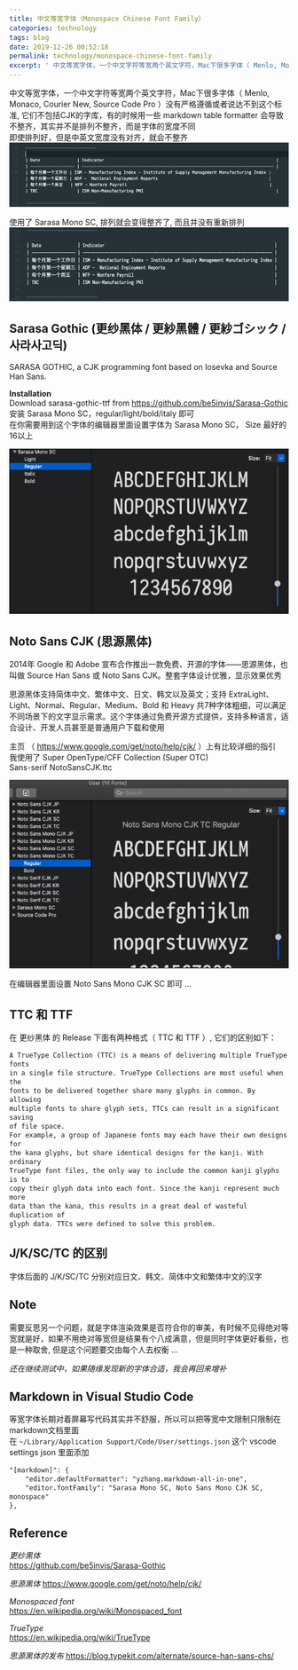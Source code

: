 ```yaml
---
title: 中文等宽字体（Monospace Chinese Font Family）
categories: technology
tags: blog
date: 2019-12-26 00:52:18
permalink: technology/monospace-chinese-font-family
excerpt: ' 中文等宽字体，一个中文字符等宽两个英文字符，Mac下很多字体（ Menlo, Monaco, Courier New, Source Code Pro ）没有严格遵循或者说达不到这个标准, 它们不包括CJK的字库，有的时候用一些 markdown table formatter 会导致不整齐，其实并不是排列不整齐，而是字体的宽度不同 '
---
```



中文等宽字体，一个中文字符等宽两个英文字符，Mac下很多字体（ Menlo, Monaco, Courier New, Source Code Pro ）没有严格遵循或者说达不到这个标准, 它们不包括CJK的字库，有的时候用一些 markdown table formatter 会导致不整齐，其实并不是排列不整齐，而是字体的宽度不同  
​
即使排列好，但是中英文宽度没有对齐，就会不整齐  
![21bb4a49793092d7ba7bd6db7dd8cd45](monospace-chinese-font-family/5A821E0E-F5F7-409B-BDB7-4E987C3A198C.png)

使用了 Sarasa Mono SC, 排列就会变得整齐了, 而且并没有重新排列  
![3e429fbd7c1d497729da944f93f0dd02](monospace-chinese-font-family/F28D57C0-21BF-4A00-B0A8-F1DB5CB7BD54.png)

## Sarasa Gothic (更纱黑体 / 更紗黑體 / 更紗ゴシック / 사라사고딕)

SARASA GOTHIC, a CJK programming font based on Iosevka and Source Han Sans.  

**Installation**  
Download sarasa-gothic-ttf from https://github.com/be5invis/Sarasa-Gothic  
安装 Sarasa Mono SC，regular/light/bold/italy 即可  
在你需要用到这个字体的编辑器里面设置字体为 Sarasa Mono SC， Size 最好的16以上  

![7d98a2385467a80ff9e6412e4198a8ca](monospace-chinese-font-family/AE86A8BD-619A-4A71-B4FB-F37783250DB3.png)


## Noto Sans CJK (思源黑体)  
2014年 Google 和 Adobe 宣布合作推出一款免费、开源的字体——思源黑体，也叫做 Source Han Sans 或 Noto Sans CJK。整套字体设计优雅，显示效果优秀    

思源黑体支持简体中文、繁体中文、日文、韩文以及英文；支持 ExtraLight、Light、Normal、Regular、Medium、Bold 和 Heavy 共7种字体粗细，可以满足不同场景下的文字显示需求。这个字体通过免费开源方式提供，支持多种语言，适合设计、开发人员甚至是普通用户下载和使用  

主页 （ https://www.google.com/get/noto/help/cjk/ ）上有比较详细的指引  
我使用了 Super OpenType/CFF Collection (Super OTC)  
Sans-serif	NotoSansCJK.ttc  

![967f4755779b57d690ca45dc6886a697](monospace-chinese-font-family/442F50EA-1780-427A-A901-BABCBDC8004D.png)

在编辑器里面设置 Noto Sans Mono CJK SC 即可 ...  


## TTC 和 TTF
在 更纱黑体 的 Release 下面有两种格式（ TTC 和 TTF ）, 它们的区别如下：
```
A TrueType Collection (TTC) is a means of delivering multiple TrueType fonts
in a single file structure. TrueType Collections are most useful when the
fonts to be delivered together share many glyphs in common. By allowing
multiple fonts to share glyph sets, TTCs can result in a significant saving
of file space.
For example, a group of Japanese fonts may each have their own designs for
the kana glyphs, but share identical designs for the kanji. With ordinary
TrueType font files, the only way to include the common kanji glyphs is to
copy their glyph data into each font. Since the kanji represent much more
data than the kana, this results in a great deal of wasteful duplication of
glyph data. TTCs were defined to solve this problem.
```

## J/K/SC/TC 的区别
字体后面的 J/K/SC/TC 分别对应日文、韩文、简体中文和繁体中文的汉字  

## Note
需要反思另一个问题，就是字体渲染效果是否符合你的审美，有时候不见得绝对等宽就是好，如果不用绝对等宽但是结果有个八成满意，但是同时字体更好看些，也是一种取舍, 但是这个问题要交由每个人去权衡 ...  


_还在继续测试中，如果随缘发现新的字体合适，我会再回来增补_

## Markdown in Visual Studio Code
等宽字体长期对着屏幕写代码其实并不舒服，所以可以把等宽中文限制只限制在markdown文档里面  
在 `~/Library/Application Support/Code/User/settings.json` 这个 vscode settings json 里面添加  

```
"[markdown]": {
    "editor.defaultFormatter": "yzhang.markdown-all-in-one",
    "editor.fontFamily": "Sarasa Mono SC, Noto Sans Mono CJK SC, monospace"
},
```



## Reference
_更纱黑体_  
https://github.com/be5invis/Sarasa-Gothic  

_思源黑体_
https://www.google.com/get/noto/help/cjk/

_Monospaced font_  
https://en.wikipedia.org/wiki/Monospaced_font  

_TrueType_  
https://en.wikipedia.org/wiki/TrueType  

_思源黑体的发布_
https://blog.typekit.com/alternate/source-han-sans-chs/

